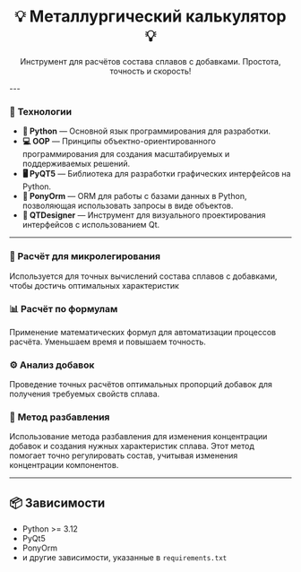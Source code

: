 <h1 align="center">💡 Металлургический калькулятор 💡</h1>

<p align="center">Инструмент для расчётов состава сплавов с добавками. Простота, точность и скорость!</p>
---

### 🔹 **Технологии**

- **🐍 Python** — Основной язык программирования для разработки.
- **💻 OOP** — Принципы объектно-ориентированного программирования для создания масштабируемых и поддерживаемых решений.
- **🖥 PyQT5** — Библиотека для разработки графических интерфейсов на Python.
- **🐴 PonyOrm** — ORM для работы с базами данных в Python, позволяющая использовать запросы в виде объектов.
- **🎨 QTDesigner** — Инструмент для визуального проектирования интерфейсов с использованием Qt.

---

### 📌 Расчёт для микролегирования

Используется для точных вычислений состава сплавов с добавками, чтобы достичь оптимальных характеристик

### 📊 **Расчёт по формулам**

Применение математических формул для автоматизации процессов расчёта. Уменьшаем время и повышаем точность.

### ⚙️ **Анализ добавок**

Проведение точных расчётов оптимальных пропорций добавок для получения требуемых свойств сплава.

### 🧪 **Метод разбавления**

Использование метода разбавления для изменения концентрации добавок и создания нужных характеристик сплава. Этот метод
помогает точно регулировать состав, учитывая изменения концентрации компонентов.



---

## 📦 Зависимости

- Python >= 3.12
- PyQt5
- PonyOrm
- и другие зависимости, указанные в `requirements.txt`
